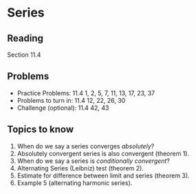 # Series

## Reading

Section 11.4

## Problems

- Practice Problems: 11.4 1, 2, 5, 7, 11, 13, 17, 23, 37
- Problems to turn in: 11.4 12, 22, 26, 30
- Challenge (optional): 11.4 42, 43

## Topics to know

1. When do we say a series converges *absolutely*?
2. Absolutely convergent series is also convergent (theorem 1).
3. When do we say a series is *conditionally convergent*?
4. Alternating Series (Leibniz) test (theorem 2).
5. Estimate for difference between limit and series (theorem 3).
6. Example 5 (alternating harmonic series).
